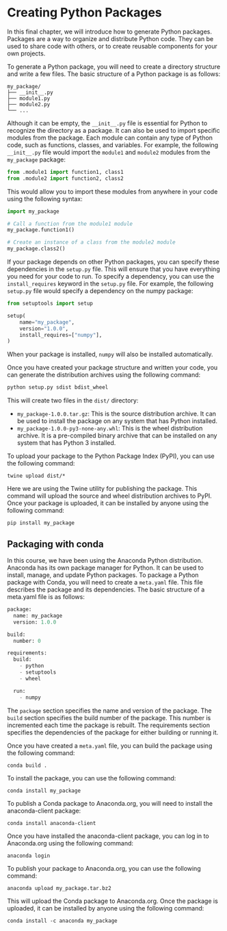 # Creating Python Packages
In this final chapter, we will introduce how to generate Python packages. 
Packages are a way to organize and distribute Python code. They can be used 
to share code with others, or to create reusable components for your own projects.

To generate a Python package, you will need to create a directory structure and write a few files. 
The basic structure of a Python package is as follows:
```
my_package/
├── __init__.py
├── module1.py
├── module2.py
└── ...
```

Although it can be empty, the `__init__.py` file is essential for Python to recognize 
the directory as a package. It can also be used to import specific modules from 
the package.  Each module can contain any type of Python code, such as functions, 
classes, and variables. For example, the following `__init__.py` file would import 
the `module1` and `module2` modules from the `my_package` package:
```python
from .module1 import function1, class1
from .module2 import function2, class2
```
This would allow you to import these modules from anywhere in your code using
the following syntax:
```python
import my_package

# Call a function from the module1 module
my_package.function1()

# Create an instance of a class from the module2 module
my_package.class2()
```

If your package depends on other Python packages, you can specify these 
dependencies in the `setup.py` file. This will ensure that you have everything
you need for your code to run. To specify a dependency, you can use the 
`install_requires` keyword in the `setup.py` file. For example, the following
`setup.py` file would specify a dependency on the numpy package:
```python
from setuptools import setup

setup(
    name="my_package",
    version="1.0.0",
    install_requires=["numpy"],
)
```
When your package is installed, `numpy` will also be installed automatically.

Once you have created your package structure and written your code, you can generate the distribution 
archives using the following command:
```python
python setup.py sdist bdist_wheel
```

This will create two files in the `dist/` directory:
* `my_package-1.0.0.tar.gz`: This is the source distribution archive. It can be 
used to install the package on any system that has Python installed.
* `my_package-1.0.0-py3-none-any.whl`: This is the wheel distribution archive. 
It is a pre-compiled binary archive that can be installed on any system that 
has Python 3 installed.

To upload your package to the Python Package Index (PyPI), you can
use the following command:
```
twine upload dist/*
```
Here we are using the Twine utility for publishing the package. This
command will upload the source and wheel distribution archives to PyPI. 
Once your package is uploaded, it can be installed by anyone using the following
command:
```
pip install my_package
```

## Packaging with conda
In this course, we have been using the Anaconda Python distribution. 
Anaconda has its own package manager for Python. It can be used to install,
manage, and update Python packages. To package a Python package with Conda, 
you will need to create a `meta.yaml` file. This file describes the package 
and its dependencies. The basic structure of a meta.yaml file is as follows:
```python
package:
  name: my_package
  version: 1.0.0

build:
  number: 0

requirements:
  build:
    - python
    - setuptools
    - wheel

  run:
    - numpy
```
The `package` section specifies the name and version of the package.
The `build` section specifies the build number of the package. This 
number is incremented each time the package is rebuilt. The requirements 
section specifies the dependencies of the package for either building or
running it. 

Once you have created a `meta.yaml` file, you can build the package using
the following command:
```
conda build .
```
To install the package, you can use the following command:
```
conda install my_package
```
To publish a Conda package to Anaconda.org, you will need to install the 
anaconda-client package:
```
conda install anaconda-client
```
Once you have installed the anaconda-client package, you can log in to
Anaconda.org using the following command: 
```
anaconda login
```
To publish your package to Anaconda.org, you can use the following command:
```
anaconda upload my_package.tar.bz2
```
This will upload the Conda package to Anaconda.org. Once the package is 
uploaded, it can be installed by anyone using the following command:
```
conda install -c anaconda my_package
```